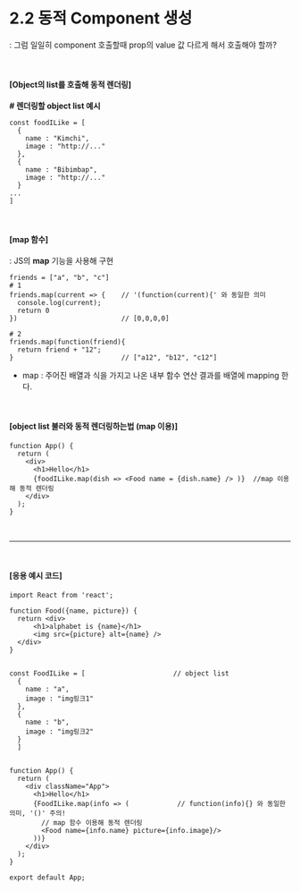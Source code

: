 # 2.2 동적 Component 생성

: 그럼 일일히 component 호출할때 prop의 value 값 다르게 해서 호출해야 할까?

<br>

#### [Object의 list를 호출해 동적 렌더링]

**# 렌더링할 object list 예시**

```
const foodILike = [
  {
    name : "Kimchi",
    image : "http://..."
  },
  {
    name : "Bibimbap",
    image : "http://..."
  }
...
]
```

<br>

#### [map 함수]

:  JS의 **map** 기능을 사용해 구현

```
friends = ["a", "b", "c"]
# 1
friends.map(current => {    // '(function(current){' 와 동일한 의미
  console.log(current);
  return 0                  
})                          // [0,0,0,0]

# 2
friends.map(function(friend){
  return friend + "12";
}                           // ["a12", "b12", "c12"]

```

- map : 주어진 배열과 식을 가지고 나온 내부 함수 연산 결과를 배열에 mapping 한다.

<br>

#### [object list 불러와 동적 렌더링하는법 (map 이용)]

```
function App() {
  return (
    <div>
      <h1>Hello</h1>
      {foodILike.map(dish => <Food name = {dish.name} /> )}  //map 이용해 동적 렌더링
    </div>
  );
}
```

<br>

------

<br>

#### [응용 예시 코드]

```
import React from 'react';

function Food({name, picture}) {
  return <div>
      <h1>alphabet is {name}</h1>
      <img src={picture} alt={name} />
  </div>
}


const FoodILike = [                      // object list
  {
    name : "a",
    image : "img링크1"
  },
  {
    name : "b",
    image : "img링크2"
  }
  ]


function App() {
  return (
    <div className="App">
      <h1>Hello</h1>
      {FoodILike.map(info => (            // function(info){} 와 동일한 의미, '()' 주의!
        // map 함수 이용해 동적 렌더링
        <Food name={info.name} picture={info.image}/>     
      ))}
    </div>
  );
}

export default App;
```

